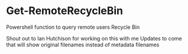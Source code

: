 # Get-RemoteRecycleBin
Powershell function to query remote users Recycle Bin

Shout out to Ian Hutchison for working on this with me
Updates to come that will show original filenames instead of metadata filenames
